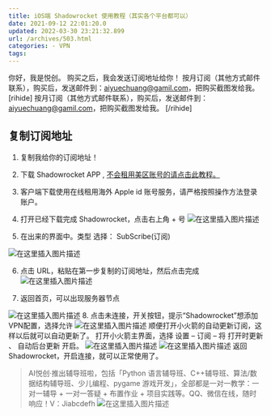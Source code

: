 ```yaml
---
title: iOS端 Shadowrocket 使用教程（其实各个平台都可以）
date: 2021-09-12 22:01:20.0
updated: 2022-03-30 23:21:32.899
url: /archives/503.html
categories: - VPN
tags: 
---
```




你好，我是悦创。 购买之后，我会发送订阅地址给你！ 按月订阅（其他方式邮件联系），购买后，发送邮件到：[aiyuechuang@gamil.com](mailto:aiyuechuang@gamil.com)，把购买截图发给我。 \[rihide\] 按月订阅（其他方式邮件联系），购买后，发送邮件到：aiyuechuang@gamil.com，把购买截图发给我。 \[/rihide\]

## 复制订阅地址

1.  复制我给你的订阅地址！
    
2.  下载 Shadowrocket APP , [不会租用美区账号的请点击此教程。](https://www.bornforthis.cn/1890.html)
    
3.  客户端下载使用在线租用海外 Apple id 账号服务，请严格按照操作方法登录账户。
    
4.  打开已经下载完成 Shadowrocket，点击右上角 + 号 ![在这里插入图片描述](https://img-blog.csdnimg.cn/8d8130070f014edd86f0b76365dc3ca5.png?x-oss-process=image/watermark,type_ZHJvaWRzYW5zZmFsbGJhY2s,shadow_50,text_Q1NETiBAQUnmgqbliJs=,size_18,color_FFFFFF,t_70,g_se,x_16)
    
5.  在出来的界面中。类型 选择： SubScribe(订阅)
    

![在这里插入图片描述](https://img-blog.csdnimg.cn/153160927f7d43b6a664619bbea46b48.png?x-oss-process=image/watermark,type_ZHJvaWRzYW5zZmFsbGJhY2s,shadow_50,text_Q1NETiBAQUnmgqbliJs=,size_20,color_FFFFFF,t_70,g_se,x_16)

6.  点击 URL，粘贴在第一步复制的订阅地址，然后点击完成 ![在这里插入图片描述](https://img-blog.csdnimg.cn/0170c17fea6c402798fe6875d020b7c7.png?x-oss-process=image/watermark,type_ZHJvaWRzYW5zZmFsbGJhY2s,shadow_50,text_Q1NETiBAQUnmgqbliJs=,size_18,color_FFFFFF,t_70,g_se,x_16)
    
7.  返回首页，可以出现服务器节点
    

![在这里插入图片描述](https://img-blog.csdnimg.cn/08d21e64ff4c448580706a6c01d4cd62.png?x-oss-process=image/watermark,type_ZHJvaWRzYW5zZmFsbGJhY2s,shadow_50,text_Q1NETiBAQUnmgqbliJs=,size_18,color_FFFFFF,t_70,g_se,x_16) 8. 点击未连接，开关按钮，提示“Shadowrocket”想添加VPN配置，选择允许 ![在这里插入图片描述](https://img-blog.csdnimg.cn/9e87e40e2ac948edb6781805f2c49598.png?x-oss-process=image/watermark,type_ZHJvaWRzYW5zZmFsbGJhY2s,shadow_50,text_Q1NETiBAQUnmgqbliJs=,size_18,color_FFFFFF,t_70,g_se,x_16) 顺便打开小火箭的自动更新订阅，这样以后就可以自动更新了。 打开小火箭主界面，选择 设置 – 订阅 – 将 打开时更新 、 自动后台更新 开启。 ![在这里插入图片描述](https://img-blog.csdnimg.cn/8586ff0cccd24e2683612440989cea87.png?x-oss-process=image/watermark,type_ZHJvaWRzYW5zZmFsbGJhY2s,shadow_50,text_Q1NETiBAQUnmgqbliJs=,size_14,color_FFFFFF,t_70,g_se,x_16) ![在这里插入图片描述](https://img-blog.csdnimg.cn/d0f2ac367bce45d290e683b5e649abf1.png?x-oss-process=image/watermark,type_ZHJvaWRzYW5zZmFsbGJhY2s,shadow_50,text_Q1NETiBAQUnmgqbliJs=,size_14,color_FFFFFF,t_70,g_se,x_16) 返回 Shadowrocket，开启连接，就可以正常使用了。

> AI悦创·推出辅导班啦，包括「Python 语言辅导班、C++辅导班、算法/数据结构辅导班、少儿编程、pygame 游戏开发」，全部都是一对一教学：一对一辅导 + 一对一答疑 + 布置作业 + 项目实践等。QQ、微信在线，随时响应！V：Jiabcdefh ![在这里插入图片描述](https://img-blog.csdnimg.cn/dd208f7727b141fa95b4b4d915655847.png)